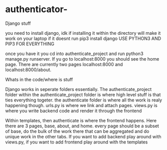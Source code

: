 # authenticator-


Django stuff

you need to install django, idk if installing it within the directory will make it work on your laptop if it doesnt run pip3 install django USE PYTHON3 AND PIP3 FOR EVERYTHING

once you have it you cd into authenticate_project and run python3 manage.py runserver. If yu go to localhost:8000 you should see the home page. There are currently two pages localhost:8000 and localhost:8000/about. 

Whats in the code/where is stuff

Django works in seperate folders essentially. The authenticate_project folder within the authenticate_project folder is where high level stuff is that ties everything togeter. the authenticate folder is where all the work is realy happening though. urls.py is where we link and attach pages. views.py is where you write backend code and render it through the frontend

Within templates, then authenticate is where the frontend happens. Here there are 3 pages, base, about, and home. every page should be a subset of base, do the bulk of the work there that can be aggregated and do unique work in the other tabs. If you want to add backend play around with views.py, if you want to add frontend play around with the templates
